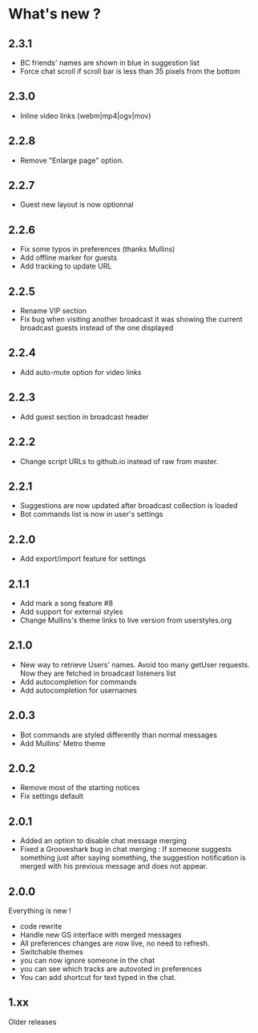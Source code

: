 What's new ?
============

2.3.1
-----
- BC friends' names are shown in blue in suggestion list
- Force chat scroll if scroll bar is less than 35 pixels from the bottom

2.3.0
-----
- Inline video links (webm|mp4|ogv|mov)

2.2.8
-----
- Remove "Enlarge page" option.

2.2.7
-----
- Guest new layout is now optionnal

2.2.6
-----
- Fix some typos in preferences (thanks Mullins)
- Add offline marker for guests
- Add tracking to update URL

2.2.5
-----
- Rename VIP section
- Fix bug when visiting another broadcast it was showing the current broadcast guests instead of the one displayed

2.2.4
-----
- Add auto-mute option for video links

2.2.3
-----
- Add guest section in broadcast header

2.2.2
-----
- Change script URLs to github.io instead of raw from master.

2.2.1
-----
- Suggestions are now updated after broadcast collection is loaded
- Bot commands list is now in user's settings

2.2.0
-----
- Add export/import feature for settings

2.1.1
-----
- Add mark a song feature #8
- Add support for external styles
- Change Mullins's theme links to live version from userstyles.org

2.1.0
-----
- New way to retrieve Users' names. Avoid too many getUser requests. Now they are fetched in broadcast listeners list
- Add autocompletion for commands
- Add autocompletion for usernames

2.0.3
-----
- Bot commands are styled differently than normal messages
- Add Mullins' Metro theme

2.0.2
-----
- Remove most of the starting notices
- Fix settings default

2.0.1
-----
- Added an option to disable chat message merging
- Fixed a Grooveshark bug in chat merging : If someone suggests something just after saying something, the suggestion notification is merged with his previous message and does not appear.

2.0.0
-----
Everything is new !
- code rewrite
- Handle new GS interface with merged messages
- All preferences changes are now live, no need to refresh.
- Switchable themes
- you can now ignore someone in the chat
- you can see which tracks are autovoted in preferences
- You can add shortcut for text typed in the chat.

1.xx
----
Older releases